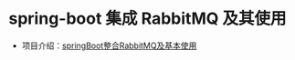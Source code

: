 # spring-boot 集成 RabbitMQ 及其使用
- 项目介绍：[springBoot整合RabbitMQ及基本使用](https://www.jianshu.com/p/0e29337bc5a8)

